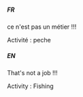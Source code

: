 ##### FR

ce n'est pas un métier !!!

Activité : peche 

##### EN

That's not a job !!!

Activity : Fishing
